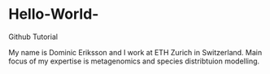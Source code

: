 # Hello-World-
Github Tutorial 

My name is Dominic Eriksson and I work at ETH Zurich in Switzerland. Main focus of my expertise is metagenomics and species distribtuion modelling. 
